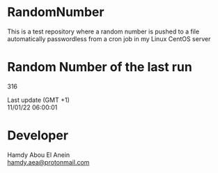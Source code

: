 # RandomNumber    
This is a test repository where a random number is pushed to a file automatically passwordless from a cron job in my Linux CentOS server    
# Random Number of the last run   
316
      
Last update (GMT +1)    
11/01/22 06:00:01
# Developer    
Hamdy Abou El Anein   
hamdy.aea@protonmail.com
